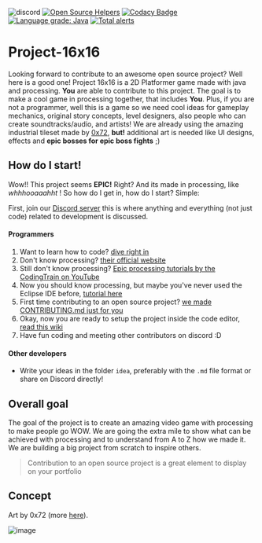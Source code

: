 ![discord](https://img.shields.io/discord/310521827749265409?color=%23738adb&label=Discord&logo=Stephcraft)
[![Open Source Helpers](https://www.codetriage.com/stephcraft/project-16x16/badges/users.svg)](https://www.codetriage.com/stephcraft/project-16x16)
[![Codacy Badge](https://api.codacy.com/project/badge/Grade/968c04792ffc4536ac7b9428ed79997d)](https://www.codacy.com/manual/micycle1/Project-16x16?utm_source=github.com&amp;utm_medium=referral&amp;utm_content=Stephcraft/Project-16x16&amp;utm_campaign=Badge_Grade)
[![Language grade: Java](https://img.shields.io/lgtm/grade/java/g/Stephcraft/Project-16x16.svg?logo=lgtm&logoWidth=18)](https://lgtm.com/projects/g/Stephcraft/Project-16x16/context:java)
[![Total alerts](https://img.shields.io/lgtm/alerts/g/Stephcraft/Project-16x16.svg?logo=lgtm&logoWidth=18)](https://lgtm.com/projects/g/Stephcraft/Project-16x16/alerts/)

# Project-16x16

Looking forward to contribute to an awesome open source project? Well here is a good one! Project 16x16 is a 2D Platformer game made with java and processing. **You** are able to contribute to this project. The goal is to make a cool game in processing together, that includes **You**. Plus, if you are not a programmer, well this is a game so we need cool ideas for gameplay mechanics, original story concepts, level designers, also people who can create soundtracks/audio, and artists! We are already using the amazing industrial tileset made by [0x72](https://0x72.itch.io/16x16-industrial-tileset), **but!** additional art is needed like UI designs, effects and **epic bosses for epic boss fights** ;) 

## How do I start!
Wow!! This project seems **EPIC!** Right? And its made in processing, like *whhhooaaahht* ! So how do I get in, how do I start? Simple:  

First, join our [Discord server](https://discord.gg/zDJSCqd)  this is where anything and everything (not just code) related to development is discussed.

#### Programmers
1. Want to learn how to code? [dive right in](http://hello.processing.org)
2. Don't know processing? [their official website](https://processing.org/)
3. Still don't know processing? [Epic processing tutorials by the CodingTrain on YouTube](https://www.youtube.com/watch?v=2VLaIr5Ckbs&list=PLRqwX-V7Uu6ZYJC7L-r6rX6utt6wwJCyi)
4. Now you should know processing, but maybe you've never used the Eclipse IDE before, [tutorial here](https://processing.org/tutorials/eclipse/)
5. First time contributing to an open source project? [we made CONTRIBUTING.md just for you](https://github.com/Stephcraft/Project-16x16/blob/master/CONTRIBUTING.md)
6. Okay, now you are ready to setup the project inside the code editor, [read this wiki](https://github.com/Stephcraft/Project-16x16/wiki/Setting-up-the-project)
7. Have fun coding and meeting other contributors on discord :D

#### Other developers
* Write your ideas in the folder `idea`, preferably with the `.md` file format or share on Discord directly!

## Overall goal
The goal of the project is to create an amazing video game with processing to make people go WOW. We are going the extra mile to show what can be achieved with processing and to understand from A to Z how we made it. We are building a big project from scratch to inspire others.  

> Contribution to an open source project is a great element to display on your portfolio

## Concept
Art by 0x72 (more [here](https://0x72.itch.io/16x16-industrial-tileset)).

![image](https://img.itch.zone/aW1hZ2UvMTYyMzY0Lzc3MzkzMy5naWY=/794x1000/K7WB6P.gif) 
